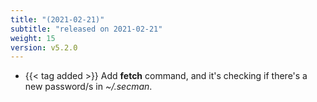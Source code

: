 ```yaml
---
title: "(2021-02-21)"
subtitle: "released on 2021-02-21"
weight: 15
version: v5.2.0
---
```


- {{< tag added >}} Add **fetch** command, and it's checking if there's a new password/s in _~/.secman_.
